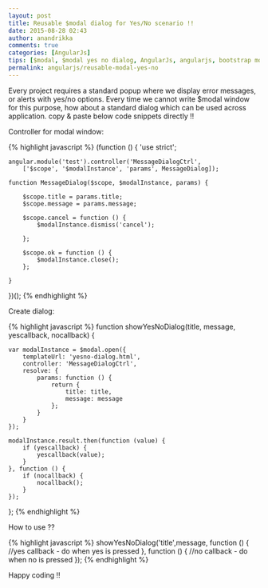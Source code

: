 ```yaml
---
layout: post
title: Reusable $modal dialog for Yes/No scenario !!
date: 2015-08-28 02:43
author: anandrikka
comments: true
categories: [AngularJs]
tips: [$modal, $modal yes no dialog, AngularJs, angularjs, bootstrap modal, no, reusable $modal dialog, yes, yes or no dialog, yes/no dialog, yes/no dialog using angularjs, Yes/No dialog using bootstrap in angularjs]
permalink: angularjs/reusable-modal-yes-no
---
```


Every project requires a standard popup where we display error messages, or alerts with yes/no options. Every time we cannot write $modal window for this purpose, how about a standard dialog which can be used across application. copy &amp; paste below code snippets directly !!

Controller for modal window:

{% highlight  javascript %}
(function () {
    'use strict';

    angular.module('test').controller('MessageDialogCtrl',
        ['$scope', '$modalInstance', 'params', MessageDialog]);

    function MessageDialog($scope, $modalInstance, params) {

        $scope.title = params.title;
        $scope.message = params.message;

        $scope.cancel = function () {
            $modalInstance.dismiss('cancel');

        };

        $scope.ok = function () {
            $modalInstance.close();
        };

    }
})();
{% endhighlight %}

Create dialog:

{% highlight  javascript %}
    function showYesNoDialog(title, message, yescallback, nocallback) {

    var modalInstance = $modal.open({
        templateUrl: 'yesno-dialog.html',
        controller: 'MessageDialogCtrl',
        resolve: {
            params: function () {
                return {
                    title: title,
                    message: message
                };
            }
        }
    });

    modalInstance.result.then(function (value) {
        if (yescallback) {
            yescallback(value);
        }
    }, function () {
        if (nocallback) {
            nocallback();
        }
    });
};
{% endhighlight %}

How to use ??

{% highlight  javascript %}
showYesNoDialog('title',message, function () {
    //yes callback - do when yes is pressed
}, function () {
    //no callback - do when no is pressed
});
{% endhighlight %}

Happy coding !!
